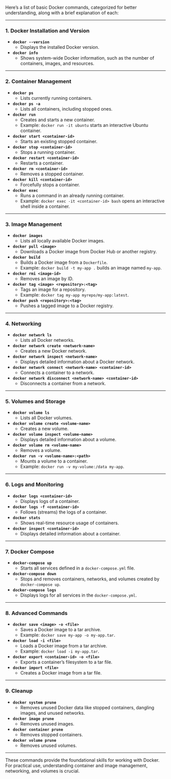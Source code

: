 Here’s a list of basic Docker commands, categorized for better understanding, along with a brief explanation of each:

---

### **1. Docker Installation and Version**
- **`docker --version`**
  - Displays the installed Docker version.
- **`docker info`**
  - Shows system-wide Docker information, such as the number of containers, images, and resources.

---

### **2. Container Management**
- **`docker ps`**
  - Lists currently running containers.
- **`docker ps -a`**
  - Lists all containers, including stopped ones.
- **`docker run`**
  - Creates and starts a new container.
  - Example: `docker run -it ubuntu` starts an interactive Ubuntu container.
- **`docker start <container-id>`**
  - Starts an existing stopped container.
- **`docker stop <container-id>`**
  - Stops a running container.
- **`docker restart <container-id>`**
  - Restarts a container.
- **`docker rm <container-id>`**
  - Removes a stopped container.
- **`docker kill <container-id>`**
  - Forcefully stops a container.
- **`docker exec`**
  - Runs a command in an already running container.
  - Example: `docker exec -it <container-id> bash` opens an interactive shell inside a container.

---

### **3. Image Management**
- **`docker images`**
  - Lists all locally available Docker images.
- **`docker pull <image>`**
  - Downloads a Docker image from Docker Hub or another registry.
- **`docker build`**
  - Builds a Docker image from a `Dockerfile`.
  - Example: `docker build -t my-app .` builds an image named `my-app`.
- **`docker rmi <image-id>`**
  - Removes an image by ID.
- **`docker tag <image> <repository>:<tag>`**
  - Tags an image for a repository.
  - Example: `docker tag my-app myrepo/my-app:latest`.
- **`docker push <repository>:<tag>`**
  - Pushes a tagged image to a Docker registry.

---

### **4. Networking**
- **`docker network ls`**
  - Lists all Docker networks.
- **`docker network create <network-name>`**
  - Creates a new Docker network.
- **`docker network inspect <network-name>`**
  - Displays detailed information about a Docker network.
- **`docker network connect <network-name> <container-id>`**
  - Connects a container to a network.
- **`docker network disconnect <network-name> <container-id>`**
  - Disconnects a container from a network.

---

### **5. Volumes and Storage**
- **`docker volume ls`**
  - Lists all Docker volumes.
- **`docker volume create <volume-name>`**
  - Creates a new volume.
- **`docker volume inspect <volume-name>`**
  - Displays detailed information about a volume.
- **`docker volume rm <volume-name>`**
  - Removes a volume.
- **`docker run -v <volume-name>:<path>`**
  - Mounts a volume to a container.
  - Example: `docker run -v my-volume:/data my-app`.

---

### **6. Logs and Monitoring**
- **`docker logs <container-id>`**
  - Displays logs of a container.
- **`docker logs -f <container-id>`**
  - Follows (streams) the logs of a container.
- **`docker stats`**
  - Shows real-time resource usage of containers.
- **`docker inspect <container-id>`**
  - Displays detailed information about a container.

---

### **7. Docker Compose**
- **`docker-compose up`**
  - Starts all services defined in a `docker-compose.yml` file.
- **`docker-compose down`**
  - Stops and removes containers, networks, and volumes created by `docker-compose up`.
- **`docker-compose logs`**
  - Displays logs for all services in the `docker-compose.yml`.

---

### **8. Advanced Commands**
- **`docker save <image> -o <file>`**
  - Saves a Docker image to a tar archive.
  - Example: `docker save my-app -o my-app.tar`.
- **`docker load -i <file>`**
  - Loads a Docker image from a tar archive.
  - Example: `docker load -i my-app.tar`.
- **`docker export <container-id> -o <file>`**
  - Exports a container’s filesystem to a tar file.
- **`docker import <file>`**
  - Creates a Docker image from a tar file.

---

### **9. Cleanup**
- **`docker system prune`**
  - Removes unused Docker data like stopped containers, dangling images, and unused networks.
- **`docker image prune`**
  - Removes unused images.
- **`docker container prune`**
  - Removes stopped containers.
- **`docker volume prune`**
  - Removes unused volumes.

---

These commands provide the foundational skills for working with Docker. For practical use, understanding container and image management, networking, and volumes is crucial.
